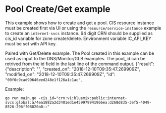 # Pool Create/Get example

This example shows how to create and get a pool. CIS resource instance must be created first via UI or using the `resource/service-instance` example to create an `internet-svcs` instance. 64 digit CRN should be supplied as cis_id variable for zone create/delete. Environment variable IC_API_KEY must be set with API key. 

Paired with Get/Delete example. The Pool created in this example can be used as input to the DNS/Monitor/GLB examples. The pool_id can be retrived from the id field in the last line of the command output.
{"result": {"description": "", "created_on": "2018-12-10T09:35:47.269909Z", "modified_on": "2018-12-10T09:35:47.269909Z", "id": `"00f0c9cad99646eed248e1f126a1c1ac"`,

Example: 

```
go run main.go -cis_id="crn:v1:bluemix:public:internet-svcs:global:a/4ea1882a2d3401ed1e459979941966ea:d268d835-3ef5-4049-8526-296ff08020a0::" 
```